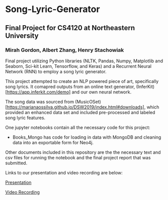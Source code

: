 # Song-Lyric-Generator
## Final Project for CS4120 at Northeastern University

### Mirah Gordon, Albert Zhang, Henry Stachowiak

Final project utilizing Python libraries (NLTK, Pandas, Numpy, Matplotlib and Seaborn, Sci-kit Learn, Tensorflow, and Keras) and a Recurrent Neural Network (RNN) to employ a song lyric generator.

This project attempted to create an NLP powered piece of art, specifically song lyrics. It comapred outputs from an online text generator, (InferKit) [https://app.inferkit.com/demo] and our own neural network. 

The song data was sourced from (MusicOSet) [https://marianaossilva.github.io/DSW2019/index.html#downloads], which provided an enhanced data set and included pre-processed and labeled song lyric features.

One jupyter notebooks contain all the necessary code for this project:

* Books_Mongo has code for loading in data with MongoDB and cleaning data into an exportable form for Neo4j.

Other documents included in this repository are the the necessary text and csv files for running the notebook and the final project report that was submitted.

Links to our presentation and video recording are below:

[Presentation](https://docs.google.com/document/d/1dk58poaHWi-7UDyGZ6th4vFFOVoL4VpBD_MTB9J-qos/edit?usp=sharing)

[Video Recording](https://drive.google.com/file/d/1hK3uF45a6vHUqr_zPXcVE8ucW9j6Ictu/view?usp=sharing)

